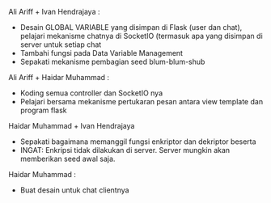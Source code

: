Ali Ariff + Ivan Hendrajaya :
* Desain GLOBAL VARIABLE yang disimpan di Flask (user dan chat), pelajari mekanisme chatnya di SocketIO (termasuk apa yang disimpan di server untuk setiap chat
* Tambahi fungsi pada Data Variable Management
* Sepakati mekanisme pembagian seed blum-blum-shub

Ali Ariff + Haidar Muhammad :
* Koding semua controller dan SocketIO nya 
* Pelajari bersama mekanisme pertukaran pesan antara view template dan program flask

Haidar Muhammad + Ivan Hendrajaya
* Sepakati bagaimana memanggil fungsi enkriptor dan dekriptor beserta 
* INGAT: Enkripsi tidak dilakukan di server. Server mungkin akan memberikan seed awal saja.

Haidar Muhammad :
* Buat desain untuk chat clientnya

